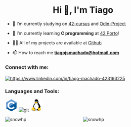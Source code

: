 <h1 align="center">Hi 👋, I'm Tiago</h1>

- 🔭 I’m currently studying on [42-cursus](https://github.com/snowhp?tab=repositories) and [Odin-Project](https://www.theodinproject.com/paths/foundations/courses/foundations)

- 🌱 I’m currently learning **C programming** at [42 Porto](https://42porto.com)!

- 👨‍💻 All of my projects are available at [Github](https://github.com/snowhp/)

- 📫 How to reach me **tiagojsmachado@hotmail.com**

<h3 align="left">Connect with me:</h3>
<p align="left">
<a href="https://www.linkedin.com/in/tiago-machado-423193225" target="blank"><img align="center" src="https://raw.githubusercontent.com/rahuldkjain/github-profile-readme-generator/master/src/images/icons/Social/linked-in-alt.svg" alt="https://www.linkedin.com/in/tiago-machado-423193225" height="30" width="40" /></a>
</p>

<h3 align="left">Languages and Tools:</h3>
<p align="left"> <a href="https://www.cprogramming.com/" target="_blank" rel="noreferrer"> <img src="https://raw.githubusercontent.com/devicons/devicon/master/icons/c/c-original.svg" alt="c" width="40" height="40"/> </a> <a href="https://git-scm.com/" target="_blank" rel="noreferrer"> <img src="https://www.vectorlogo.zone/logos/git-scm/git-scm-icon.svg" alt="git" width="40" height="40"/> </a> <a href="https://www.linux.org/" target="_blank" rel="noreferrer"> <img src="https://raw.githubusercontent.com/devicons/devicon/master/icons/linux/linux-original.svg" alt="linux" width="40" height="40"/> </a> </p>

<p><img align="left" src="https://github-readme-stats.vercel.app/api/top-langs?username=snowhp&show_icons=true&locale=en&layout=compact" alt="snowhp" /></p>

<p align="center"> <img src="https://komarev.com/ghpvc/?username=snowhp&label=Profile%20views&color=0e75b6&style=flat" alt="snowhp" /> </p>
